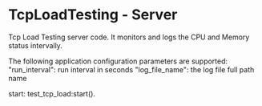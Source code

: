 TcpLoadTesting - Server
===============

Tcp Load Testing server code. It monitors and logs the CPU and Memory status intervally.

The following application configuration parameters are supported:
"run_interval": run interval in seconds
"log_file_name": the log file full path name


start:
test_tcp_load:start().

